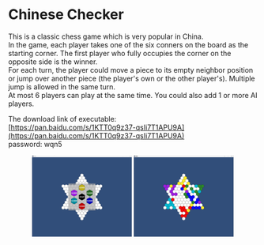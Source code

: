 # Chinese Checker
<p>This is a classic chess game which is very popular in China.<br>
In the game, each player takes one of the six conners on the board as the starting corner. The first player who fully occupies the corner on the opposite side is the winner.<br>
For each turn, the player could move a piece to its empty neighbor position or jump over another piece (the player's own or the other player's). Multiple jump is allowed in the same turn.<br>
At most 6 players can play at the same time. You could also add 1 or more AI players.</p>

The download link of executable:<br>
[https://pan.baidu.com/s/1KTT0q9z37-qsIi7T1APU9A](https://pan.baidu.com/s/1KTT0q9z37-qsIi7T1APU9A)<br>
password: wqn5

<center>
<img src="screenshot1.JPG" width="40%" />
<img src="screenshot2.JPG" width="40%" />
</center>
